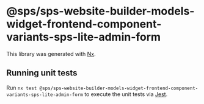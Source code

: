 # @sps/sps-website-builder-models-widget-frontend-component-variants-sps-lite-admin-form

This library was generated with [Nx](https://nx.dev).

## Running unit tests

Run `nx test @sps/sps-website-builder-models-widget-frontend-component-variants-sps-lite-admin-form` to execute the unit tests via [Jest](https://jestjs.io).
